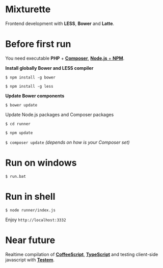 Mixturette
==========

Frontend development with **LESS**, **Bower** and **Latte**.

Before first run
================

You need executable **PHP** + [**Composer**](http://getcomposer.org/), [**Node.js** + **NPM**](http://nodejs.org/).

**Install globally Bower and LESS compiler**

`$ npm install -g bower`

`$ npm install -g less`

**Update Bower components**

`$ bower update`

Update Node.js packages and Composer packages

`$ cd runner`

`$ npm update`

`$ composer update` *(depends on how is your Composer set)*

Run on windows
==============

`$ run.bat`

Run in shell
============

`$ node runner/index.js`

Enjoy `http://localhost:3332`


Near future
===========

Realtime compilation of [**CoffeeScript**](https://npmjs.org/package/coffee-script), [**TypeScript**](https://npmjs.org/package/typescript) and testing client-side javascript with [**Testem**](https://npmjs.org/package/testem).